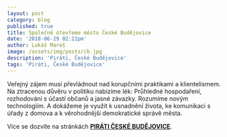 ```yaml
---
layout: post
category: blog
published: true
title: Společně otevřeme město České Budějovice
date: '2018-06-29 02:22pm'
author: Lukáš Mareš
image: /assets/img/posts/cb.jpg
description: 'Piráti, České Budějovice'
tags: 'Piráti, České Budějovice'
---
```

Veřejný zájem musí převládnout nad korupčními praktikami a klientelismem. Na ztracenou důvěru v politiku nabízíme lék: Průhledné hospodaření, rozhodování s účastí občanů a jasné závazky. Rozumíme novým technologiím. A dokážeme je využít k usnadnění života, ke komunikaci s úřady z domova a k věrohodnější demokratické správě města.

Více se dozvíte na stránkách [**PIRÁTI ČESKÉ BUDĚJOVICE**](https://cb.pirati.cz/blog/2018/06/01/mesto-bez-korupce/).
